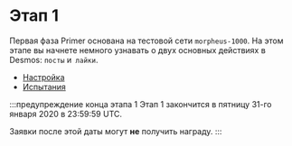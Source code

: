 # Этап 1
Первая фаза Primer основана на тестовой сети `morpheus-1000`. На этом этапе вы начнете немного узнавать о двух основных действиях в Desmos: `посты` и` лайки`.

- [Настройка](setup/README_RU.md)
- [Испытания](challenges/README_RU.md)

:::предупреждение конца этапа 1 
Этап 1 закончится в пятницу 31-го января 2020 в 23:59:59 UTC. 

Заявки после этой даты могут **не** получить награду. 
:::